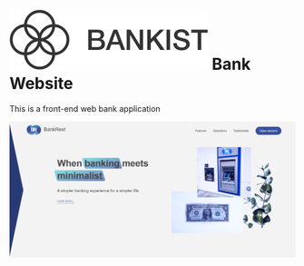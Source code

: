 # ![](Img/logo1.png) Bank Website

This is a front-end web bank application

![](Img/forReadme.PNG)
